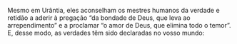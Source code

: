 ﻿Mesmo em Urântia, eles aconselham os mestres humanos da verdade e retidão a aderir à pregação “da bondade de Deus, que leva ao arrependimento” e a proclamar “o amor de Deus, que elimina todo o temor”. E, desse modo, as verdades têm sido declaradas no vosso mundo: